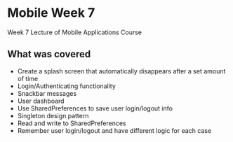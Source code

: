 # Mobile Week 7

Week 7 Lecture of Mobile Applications Course

## What was covered

- Create a splash screen that automatically disappears after a set amount of time
- Login/Authenticating functionality 
- Snackbar messages
- User dashboard
- Use SharedPreferences to save user login/logout info
- Singleton design pattern
- Read and write to SharedPreferences
- Remember user login/logout and have different logic for each case
